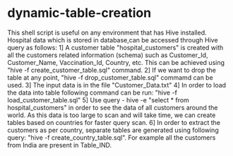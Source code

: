 # dynamic-table-creation
This shell script is useful on any environment that has Hive installed.
Hospital data which is stored in database,can be accessed through Hive query as follows:
1] A customer table "hospital_customers" is created with all the customers related information (schema) such as Customer_Id, Customer_Name, Vaccination_Id, Country, etc.
        This can be achieved using "hive -f create_customer_table.sql" command.
2] If we want to drop the table at any point, "hive -f drop_customer_table.sql" commamd can be used.
3] The input data is in the file "Customer_Data.txt"
4] In order to load the data into table following command can be run:
        "hive -f load_customer_table.sql"
5] Use query - hive -e "select * from hospital_customers" in order to see the data of all customers around the world. As this data is too large to scan 
        and will take time, we can create tables based on countries for faster query scan.
6] In order to extract the customers as per country, separate tables are generated using following query:
        "hive -f create_country_table.sql". For example all the customers from India are present in Table_IND.
      
